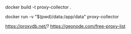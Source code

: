 

docker build -t proxy-collector .

docker run -v "$(pwd)/data:/app/data" proxy-collector


https://proxydb.net/?
https://geonode.com/free-proxy-list
